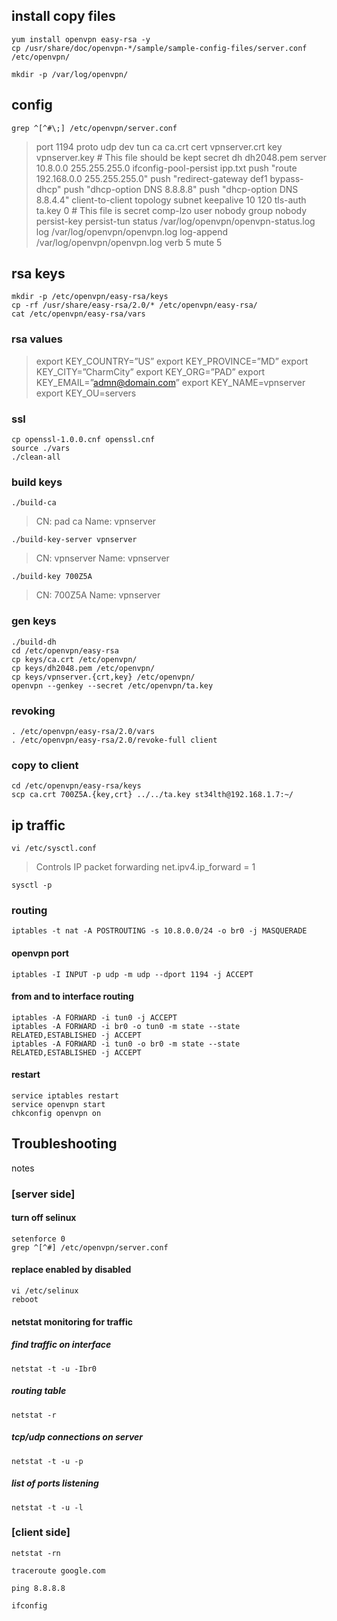 ## install copy files
```shell
yum install openvpn easy-rsa -y
cp /usr/share/doc/openvpn-*/sample/sample-config-files/server.conf /etc/openvpn/
```

`mkdir -p /var/log/openvpn/`

## config
```shell
grep ^[^#\;] /etc/openvpn/server.conf
```

>port 1194
>proto udp
>dev tun
>ca ca.crt
>cert vpnserver.crt
>key vpnserver.key  # This file should be kept secret
>dh dh2048.pem
>server 10.8.0.0 255.255.255.0
>ifconfig-pool-persist ipp.txt
>push "route 192.168.0.0 255.255.255.0"
>push "redirect-gateway def1 bypass-dhcp"
>push "dhcp-option DNS 8.8.8.8"
>push "dhcp-option DNS 8.8.4.4"
>client-to-client
>topology subnet
>keepalive 10 120
>tls-auth ta.key 0 # This file is secret
>comp-lzo
>user nobody
>group nobody
>persist-key
>persist-tun
>status /var/log/openvpn/openvpn-status.log
>log         /var/log/openvpn/openvpn.log
>log-append  /var/log/openvpn/openvpn.log
>verb 5
>mute 5

## rsa keys
```shell
mkdir -p /etc/openvpn/easy-rsa/keys
cp -rf /usr/share/easy-rsa/2.0/* /etc/openvpn/easy-rsa/
cat /etc/openvpn/easy-rsa/vars
```

### rsa values
>export KEY_COUNTRY=”US”
>export KEY_PROVINCE=”MD”
>export KEY_CITY=”CharmCity”
>export KEY_ORG=”PAD”
>export KEY_EMAIL=”admn@domain.com”
>export KEY_NAME=vpnserver
>export KEY_OU=servers

### ssl
```shell
cp openssl-1.0.0.cnf openssl.cnf
source ./vars
./clean-all
```

### build keys
`./build-ca`
>CN: pad ca
>Name: vpnserver

`./build-key-server vpnserver`
>CN: vpnserver
>Name: vpnserver

`./build-key 700Z5A`
>CN: 700Z5A
>Name: vpnserver

### gen keys
```shell
./build-dh
cd /etc/openvpn/easy-rsa
cp keys/ca.crt /etc/openvpn/
cp keys/dh2048.pem /etc/openvpn/                          
cp keys/vpnserver.{crt,key} /etc/openvpn/  
openvpn --genkey --secret /etc/openvpn/ta.key
```

### revoking
```shell
. /etc/openvpn/easy-rsa/2.0/vars
. /etc/openvpn/easy-rsa/2.0/revoke-full client
```

### copy to client
```shell
cd /etc/openvpn/easy-rsa/keys 
scp ca.crt 700Z5A.{key,crt} ../../ta.key st34lth@192.168.1.7:~/
```

## ip traffic
`vi /etc/sysctl.conf`
>Controls IP packet forwarding
> net.ipv4.ip_forward = 1

`sysctl -p`

### routing
`iptables -t nat -A POSTROUTING -s 10.8.0.0/24 -o br0 -j MASQUERADE`

#### openvpn port
`iptables -I INPUT -p udp -m udp --dport 1194 -j ACCEPT`

#### from and to interface routing
```shell
iptables -A FORWARD -i tun0 -j ACCEPT 
iptables -A FORWARD -i br0 -o tun0 -m state --state RELATED,ESTABLISHED -j ACCEPT 
iptables -A FORWARD -i tun0 -o br0 -m state --state RELATED,ESTABLISHED -j ACCEPT
```

#### restart
```shell
service iptables restart
service openvpn start
chkconfig openvpn on
```

## Troubleshooting
notes

### [server side]
#### turn off selinux
```shell
setenforce 0
grep ^[^#] /etc/openvpn/server.conf 
```

#### replace enabled by disabled
```shell
vi /etc/selinux
reboot
```

#### netstat monitoring for traffic
##### find traffic on interface
`netstat -t -u -Ibr0`

##### routing table
`netstat -r`

##### tcp/udp connections on server
`netstat -t -u -p`

##### list of ports listening
`netstat -t -u -l`

### [client side]
`netstat -rn`

`traceroute google.com`

`ping 8.8.8.8`

`ifconfig`